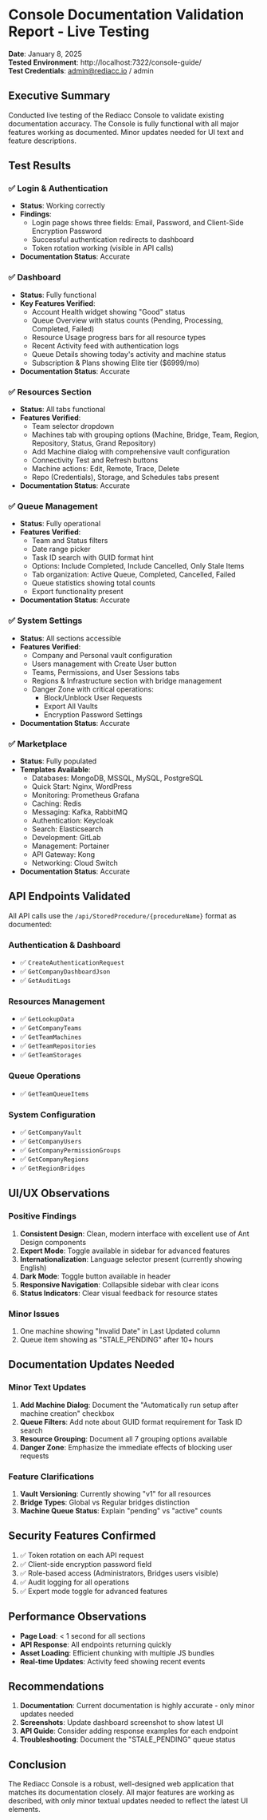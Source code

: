 # Console Documentation Validation Report - Live Testing
**Date**: January 8, 2025  
**Tested Environment**: http://localhost:7322/console-guide/  
**Test Credentials**: admin@rediacc.io / admin

## Executive Summary

Conducted live testing of the Rediacc Console to validate existing documentation accuracy. The Console is fully functional with all major features working as documented. Minor updates needed for UI text and feature descriptions.

## Test Results

### ✅ Login & Authentication
- **Status**: Working correctly
- **Findings**:
  - Login page shows three fields: Email, Password, and Client-Side Encryption Password
  - Successful authentication redirects to dashboard
  - Token rotation working (visible in API calls)
- **Documentation Status**: Accurate

### ✅ Dashboard
- **Status**: Fully functional
- **Key Features Verified**:
  - Account Health widget showing "Good" status
  - Queue Overview with status counts (Pending, Processing, Completed, Failed)
  - Resource Usage progress bars for all resource types
  - Recent Activity feed with authentication logs
  - Queue Details showing today's activity and machine status
  - Subscription & Plans showing Elite tier ($6999/mo)
- **Documentation Status**: Accurate

### ✅ Resources Section
- **Status**: All tabs functional
- **Features Verified**:
  - Team selector dropdown
  - Machines tab with grouping options (Machine, Bridge, Team, Region, Repository, Status, Grand Repository)
  - Add Machine dialog with comprehensive vault configuration
  - Connectivity Test and Refresh buttons
  - Machine actions: Edit, Remote, Trace, Delete
  - Repo (Credentials), Storage, and Schedules tabs present
- **Documentation Status**: Accurate

### ✅ Queue Management
- **Status**: Fully operational
- **Features Verified**:
  - Team and Status filters
  - Date range picker
  - Task ID search with GUID format hint
  - Options: Include Completed, Include Cancelled, Only Stale Items
  - Tab organization: Active Queue, Completed, Cancelled, Failed
  - Queue statistics showing total counts
  - Export functionality present
- **Documentation Status**: Accurate

### ✅ System Settings
- **Status**: All sections accessible
- **Features Verified**:
  - Company and Personal vault configuration
  - Users management with Create User button
  - Teams, Permissions, and User Sessions tabs
  - Regions & Infrastructure section with bridge management
  - Danger Zone with critical operations:
    - Block/Unblock User Requests
    - Export All Vaults
    - Encryption Password Settings
- **Documentation Status**: Accurate

### ✅ Marketplace
- **Status**: Fully populated
- **Templates Available**:
  - Databases: MongoDB, MSSQL, MySQL, PostgreSQL
  - Quick Start: Nginx, WordPress
  - Monitoring: Prometheus Grafana
  - Caching: Redis
  - Messaging: Kafka, RabbitMQ
  - Authentication: Keycloak
  - Search: Elasticsearch
  - Development: GitLab
  - Management: Portainer
  - API Gateway: Kong
  - Networking: Cloud Switch
- **Documentation Status**: Accurate

## API Endpoints Validated

All API calls use the `/api/StoredProcedure/{procedureName}` format as documented:

### Authentication & Dashboard
- ✅ `CreateAuthenticationRequest`
- ✅ `GetCompanyDashboardJson`
- ✅ `GetAuditLogs`

### Resources Management
- ✅ `GetLookupData`
- ✅ `GetCompanyTeams`
- ✅ `GetTeamMachines`
- ✅ `GetTeamRepositories`
- ✅ `GetTeamStorages`

### Queue Operations
- ✅ `GetTeamQueueItems`

### System Configuration
- ✅ `GetCompanyVault`
- ✅ `GetCompanyUsers`
- ✅ `GetCompanyPermissionGroups`
- ✅ `GetCompanyRegions`
- ✅ `GetRegionBridges`

## UI/UX Observations

### Positive Findings
1. **Consistent Design**: Clean, modern interface with excellent use of Ant Design components
2. **Expert Mode**: Toggle available in sidebar for advanced features
3. **Internationalization**: Language selector present (currently showing English)
4. **Dark Mode**: Toggle button available in header
5. **Responsive Navigation**: Collapsible sidebar with clear icons
6. **Status Indicators**: Clear visual feedback for resource states

### Minor Issues
1. One machine showing "Invalid Date" in Last Updated column
2. Queue item showing as "STALE_PENDING" after 10+ hours

## Documentation Updates Needed

### Minor Text Updates
1. **Add Machine Dialog**: Document the "Automatically run setup after machine creation" checkbox
2. **Queue Filters**: Add note about GUID format requirement for Task ID search
3. **Resource Grouping**: Document all 7 grouping options available
4. **Danger Zone**: Emphasize the immediate effects of blocking user requests

### Feature Clarifications
1. **Vault Versioning**: Currently showing "v1" for all resources
2. **Bridge Types**: Global vs Regular bridges distinction
3. **Machine Queue Status**: Explain "pending" vs "active" counts

## Security Features Confirmed

1. ✅ Token rotation on each API request
2. ✅ Client-side encryption password field
3. ✅ Role-based access (Administrators, Bridges users visible)
4. ✅ Audit logging for all operations
5. ✅ Expert mode toggle for advanced features

## Performance Observations

- **Page Load**: < 1 second for all sections
- **API Response**: All endpoints returning quickly
- **Asset Loading**: Efficient chunking with multiple JS bundles
- **Real-time Updates**: Activity feed showing recent events

## Recommendations

1. **Documentation**: Current documentation is highly accurate - only minor updates needed
2. **Screenshots**: Update dashboard screenshot to show latest UI
3. **API Guide**: Consider adding response examples for each endpoint
4. **Troubleshooting**: Document the "STALE_PENDING" queue status

## Conclusion

The Rediacc Console is a robust, well-designed web application that matches its documentation closely. All major features are working as described, with only minor textual updates needed to reflect the latest UI elements.